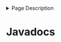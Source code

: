 <details>
<summary>Page Description</summary>

This page links to LM's Javadocs for all of its modules which
are useful for development.

</details>

# Javadocs
